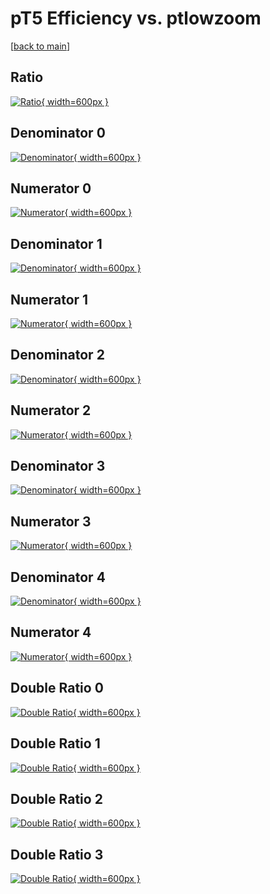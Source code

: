 # pT5 Efficiency vs. ptlowzoom

[[back to main](./)]



## Ratio

[![Ratio](../mtv/var/pT5_vtr_321_0_eff_ptlowzoom.png){ width=600px }](../mtv/var/pT5_vtr_321_0_eff_ptlowzoom.pdf)

## Denominator 0

[![Denominator](../mtv/den/pT5_vtr_321_0_eff_ptlowzoom_den0.png){ width=600px }](../mtv/den/pT5_vtr_321_0_eff_ptlowzoom_den0.pdf)

## Numerator 0

[![Numerator](../mtv/num/pT5_vtr_321_0_eff_ptlowzoom_num0.png){ width=600px }](../mtv/num/pT5_vtr_321_0_eff_ptlowzoom_num0.pdf)

## Denominator 1

[![Denominator](../mtv/den/pT5_vtr_321_0_eff_ptlowzoom_den1.png){ width=600px }](../mtv/den/pT5_vtr_321_0_eff_ptlowzoom_den1.pdf)

## Numerator 1

[![Numerator](../mtv/num/pT5_vtr_321_0_eff_ptlowzoom_num1.png){ width=600px }](../mtv/num/pT5_vtr_321_0_eff_ptlowzoom_num1.pdf)

## Denominator 2

[![Denominator](../mtv/den/pT5_vtr_321_0_eff_ptlowzoom_den2.png){ width=600px }](../mtv/den/pT5_vtr_321_0_eff_ptlowzoom_den2.pdf)

## Numerator 2

[![Numerator](../mtv/num/pT5_vtr_321_0_eff_ptlowzoom_num2.png){ width=600px }](../mtv/num/pT5_vtr_321_0_eff_ptlowzoom_num2.pdf)

## Denominator 3

[![Denominator](../mtv/den/pT5_vtr_321_0_eff_ptlowzoom_den3.png){ width=600px }](../mtv/den/pT5_vtr_321_0_eff_ptlowzoom_den3.pdf)

## Numerator 3

[![Numerator](../mtv/num/pT5_vtr_321_0_eff_ptlowzoom_num3.png){ width=600px }](../mtv/num/pT5_vtr_321_0_eff_ptlowzoom_num3.pdf)

## Denominator 4

[![Denominator](../mtv/den/pT5_vtr_321_0_eff_ptlowzoom_den4.png){ width=600px }](../mtv/den/pT5_vtr_321_0_eff_ptlowzoom_den4.pdf)

## Numerator 4

[![Numerator](../mtv/num/pT5_vtr_321_0_eff_ptlowzoom_num4.png){ width=600px }](../mtv/num/pT5_vtr_321_0_eff_ptlowzoom_num4.pdf)

## Double Ratio 0

[![Double Ratio](../mtv/ratio/pT5_vtr_321_0_eff_ptlowzoom_ratio0.png){ width=600px }](../mtv/ratio/pT5_vtr_321_0_eff_ptlowzoom_ratio0.pdf)

## Double Ratio 1

[![Double Ratio](../mtv/ratio/pT5_vtr_321_0_eff_ptlowzoom_ratio1.png){ width=600px }](../mtv/ratio/pT5_vtr_321_0_eff_ptlowzoom_ratio1.pdf)

## Double Ratio 2

[![Double Ratio](../mtv/ratio/pT5_vtr_321_0_eff_ptlowzoom_ratio2.png){ width=600px }](../mtv/ratio/pT5_vtr_321_0_eff_ptlowzoom_ratio2.pdf)

## Double Ratio 3

[![Double Ratio](../mtv/ratio/pT5_vtr_321_0_eff_ptlowzoom_ratio3.png){ width=600px }](../mtv/ratio/pT5_vtr_321_0_eff_ptlowzoom_ratio3.pdf)

